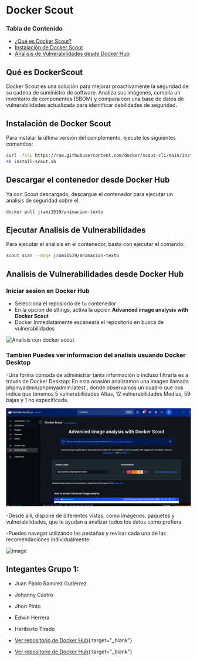 # Docker Scout

### Tabla de Contenido

- [¿Qué es Docker Scout?](#qué-es-docker-scout)
- [Instalación de Docker Scout](#instalación-de-docker-scout)
- [Analisis de Vulnerabilidades desde Docker Hub](#analisis-de-vulnerabilidades-desde-docker-hub)

## Qué es DockerScout

Docker Scout es una solución para mejorar proactivamente la seguridad de su cadena de suministro de software. Analiza sus imágenes, compila un inventario de componentes (SBOM) y compara con una base de datos de vulnerabilidades actualizada para identificar debilidades de seguridad.

## Instalación de Docker Scout

Para instalar la última versión del complemento, ejecute los siguientes comandos:

```bash
curl -fsSL https://raw.githubusercontent.com/docker/scout-cli/main/install.sh -o install-scout.sh
sh install-scout.sh
```

## Descargar el contenedor desde Docker Hub

Ya con Scout descargado, descargue el contenedor para ejecutar un analisis de seguridad sobre el.

```bash
docker pull jrami1519/animacion-texto
```

## Ejecutar Analisis de Vulnerabilidades

Para ejecutar el analisis en el contenedor, basta con ejecutar el comando:

```bash
scout scan --mage jrami1519/animacion-texto
```

## Analisis de Vulnerabilidades desde Docker Hub

### Iniciar sesion en Docker Hub

- Selecciona el reposiorio de tu contenedor
- En la opcion de sttings, activa la opcion **Advanced image analysis with Docker Scout**
- Docker Inmediatamente escaneará el repositorio en busca de vulnerabilidades

![Analisis con docker scout](https://i.ibb.co/JFgZYw3x/Screenshot-from-2025-05-19-09-24-31.png)


### Tambien Puedes ver informacion del analisis usuando Docker Desktop

-Una forma cómoda de administrar tanta información o incluso filtrarla es a través de Docker Desktop: En esta ocasión analizamos una imagen llamada phpmyadmin/phpmyadmin:latest , donde observamos  un cuadro que nos indica  que tenemos 5 vulnerabilidades Altas, 12 vulnerabilidades Medias, 59 bajas y 1 no especificada.

![Analisis con docker scout](https://github.com/jaiderospina/DevSecOps2025/blob/main/DOCKER/RETOS/RETO_2_SCOUT/Grupo1/docker%20scout.png)

-Desde allí, dispone de diferentes vistas, como imágenes, paquetes y vulnerabilidades, que le ayudan a analizar todos los datos como prefiera. 

-Puedes navegar utilizando las pestañas y revisar cada una de las recomendaciones individualmente:

![image](https://github.com/user-attachments/assets/8e1b6907-bd2c-44f8-a5e2-8b992ab18f91)


## Integantes Grupo 1:

- Juan Pablo Ramírez Gutiérrez
- Johanny Castro
- Jhon Pinto
- Edwin Herrera
- Heriberto Tirado

- [Ver repositorio de Docker Hub](https://hub.docker.com/repository/docker/jrami1519/animacion-texto/general){:target="_blank"}
- [Ver repositorio de Docker Hub](https://hub.docker.com/repository/docker/heribertotiradopinzon/vulnerable-image/general){:target="_blank"}

